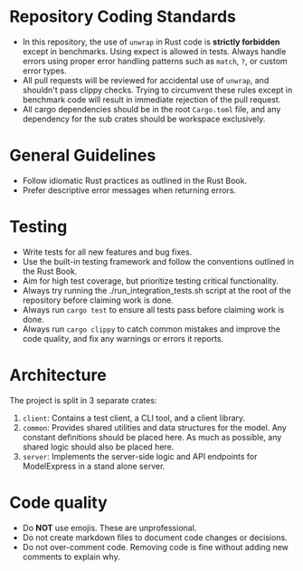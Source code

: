 # Repository Coding Standards

- In this repository, the use of `unwrap` in Rust code is **strictly forbidden** except in benchmarks. Using expect is allowed in tests. Always handle errors using proper error handling patterns such as `match`, `?`, or custom error types.
- All pull requests will be reviewed for accidental use of `unwrap`, and shouldn't pass clippy checks. Trying to circumvent these rules except in benchmark code will result in immediate rejection of the pull request.
- All cargo dependencies should be in the root `Cargo.toml` file, and any dependency for the sub crates should be workspace exclusively.

# General Guidelines

- Follow idiomatic Rust practices as outlined in the Rust Book.
- Prefer descriptive error messages when returning errors.

# Testing

- Write tests for all new features and bug fixes.
- Use the built-in testing framework and follow the conventions outlined in the Rust Book.
- Aim for high test coverage, but prioritize testing critical functionality.
- Always try running the ./run_integration_tests.sh script at the root of the repository before claiming work is done.
- Always run `cargo test` to ensure all tests pass before claiming work is done.
- Always run `cargo clippy` to catch common mistakes and improve the code quality, and fix any warnings or errors it reports.

# Architecture

The project is split in 3 separate crates:
1. `client`: Contains a test client, a CLI tool, and a client library.
2. `common`: Provides shared utilities and data structures for the model. Any constant definitions should be placed here. As much as possible, any shared logic should also be placed here.
3. `server`: Implements the server-side logic and API endpoints for ModelExpress in a stand alone server.

# Code quality

- Do **NOT** use emojis. These are unprofessional.
- Do not create markdown files to document code changes or decisions.
- Do not over-comment code. Removing code is fine without adding new comments to explain why.
